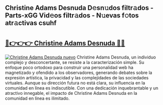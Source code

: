 ## Christine Adams Desnuda D𝚎sn𝚞dos filtr𝚊dos - Parts-xGG Vid𝚎os filtr𝚊dos - N𝚞evas f𝚘tos atr𝚊ctivas csuhf

# <h2><a href="http://mb4tpu.tromn.icu/?c=Christine+Adams+Desnuda">🔗👉👉👉 Christine Adams Desnuda 🔗🔗</a></h2>

[![Christine Adams Desnuda nuevo](https://i.imgur.com/pEAQMta.gif)](http://mb4tpu.tromn.icu/?c=Christine+Adams+Desnuda)
Christine Adams Desnuda, un individuo complejo y desconcertante, se resiste a la caracterización simple. Su enfoque poco ortodoxo para construir una personalidad web ha magnetizado y ofendido a los observadores, generando debates sobre la expresión artística, la privacidad y las complejidades de las sociedades virtuales. Aunque su dirección futura no está clara, su influencia en la comunidad en línea es indiscutible. Con una dedicación inquebrantable y un atractivo innegable, el impacto de Christine Adams Desnuda en la comunidad en línea es ilimitado.
